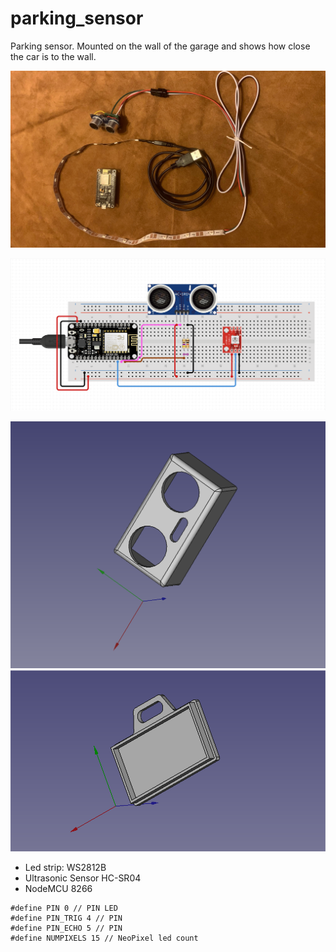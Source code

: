 # parking_sensor
Parking sensor. Mounted on the wall of the garage and shows how close the car is to the wall.

![image](https://github.com/renat2985/parking_sensor/blob/main/img/IMG_5782.jpg)

![image](https://github.com/renat2985/parking_sensor/blob/main/img/shematic.png)

![image](https://github.com/renat2985/parking_sensor/blob/main/img/stl1.png) ![image](https://github.com/renat2985/parking_sensor/blob/main/img/stl2.png)


- Led strip: WS2812B
- Ultrasonic Sensor HC-SR04
- NodeMCU 8266


```
#define PIN 0 // PIN LED
#define PIN_TRIG 4 // PIN
#define PIN_ECHO 5 // PIN
#define NUMPIXELS 15 // NeoPixel led count
```
